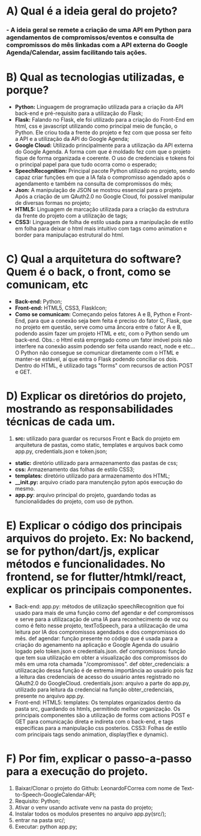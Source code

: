 # A) Qual é a ideia geral do projeto?
### - A ideia geral se remete a criação de uma API em Python para agendamentos de compromissos/eventos e consulta de compromissos do mês linkadas com a API externa do Google Agenda/Calendar, assim facilitando tais ações.

# B) Qual as tecnologias utilizadas, e porque?
* **Python:** Linguagem de programação utilizada para a criação da API back-end e pré-requisito para a utilização do Flask;
* **Flask:** Falando no Flask, ele foi utilizado para a criação do Front-End em html, css e javascript utilizando como principal meio de função, o Python. Ele criou toda a frente do projeto e fez com que possa ser feito a API e a utilização da API do Google Agenda;
* **Google Cloud:** Utilizado principalmente para a utilização da API externa do Google Agenda. A forma com que é moldado fez com que o projeto fique de forma organizada e coerente. O uso de credenciais e tokens foi o principal papel para que tudo ocorra como o esperado;
* **SpeechRecognition:** Principal pacote Python utilizado no projeto, sendo capaz criar funções em que a IA fala o compromisso agendado após o agendamento e também na consulta de compromissos do mês;
* **Json:** A manipulação de JSON se mostrou essencial para o projeto. Após a criação de um QAuth2.0 no Google Cloud, foi possível manipular de diversas formas no projeto;
* **HTML5:** Linguagem de marcação utilizada para a criação da estrutura da frente do projeto com a utilização de tags;
* **CSS3:** Linguagem de folha de estilo usada para a manipulação de estilo em folha para deixar o html mais intuitivo com tags como animation e border para manipulaçao estrutural do html.

# C) Qual a arquitetura do software? Quem é o back, o front, como se comunicam, etc
* **Back-end:** Python;
* **Front-end:** HTML5, CSS3, FlaskIcon;
* **Como se comunicam:** Começando pelos fatores A e B, Python e Front-End, para que a conexão seja bem feita é preciso do fator C, Flask, que no projeto em questão, serve como uma âncora entre o fator A e B, podendo assim fazer um projeto HTML e etc, com o Python sendo um back-end. Obs.: o Html está empregado como um fator imóvel pois não interfere na conexão assim podendo ser feita usando react, node e etc... O Python não consegue se comunicar diretamente com o HTML e manter-se estável, aí que entra o Flask podendo conciliar os dois. Dentro do HTML, é utilizado tags "forms" com recursos de action POST e GET.

# D) Explicar os diretórios do projeto, mostrando as responsabilidades técnicas de cada um.
1. **src:** utilizado para guardar os recursos Front e Back do projeto em arquitetura de pastas, como static, templates e arquivos back como app.py, credentials.json e token.json;
* **static:** diretório utilizado para armazenamento das pastas de css;
* **css:** Armazenamento das folhas de estilo CSS3;
* **templates:** diretório utilizado para armazenamento dos HTML;
* **__init.py:** arquivo criado para manutenção pyton após execução do mesmo.
* **app.py**: arquivo principal do projeto, guardando todas as funcionalidades do projeto, com uso de python.

# E) Explicar o código dos principais arquivos do projeto. Ex: No backend, se for python/dart/js, explicar métodos e funcionalidades. No frontend, se for flutter/htmkl/react, explicar os principais componentes.
* Back-end: app.py: métodos de utilização speechRecognition que foi usado para mais de uma função como def agendar e def compromissos e serve para a utilizacação de uma IA para reconhecimento de voz ou como é feito nesse projeto, textToSpeech, para a utilizacação de uma leitura por IA dos compromissos agendados e dos compromissos do mês. def agendar: função presente no código que é usada para a criação do agenamento na aplicação e Google Agenda do usuário logado pelo token.json e credentials.json. def compromissos: função que tem sua utilização em obter a visualização dos compromissos do mês em uma rota chamada "/compromissos". def obter_credenciais: a utilizacação dessa função é de extrema importância ao usuário pois faz a leitura das credenciais de acesso do usuário antes registrado no QAuth2.0 do GoogleCloud. credentials.json: arquivo a parte do app.py, utilizado para leitura da credencial na função obter_credenciais, presente no arquivo app.py.
* Front-end: HTML5: templates: Os templates organizados dentro da pasta src, guardando os htmls, permitindo melhor organização. Os principais componentes são a utilização de forms com actions POST e GET para comunicação direta e indireta com o back-end, e tags especificas para a manipulação css posterios. CSS3: Folhas de estilo com principais tags sendo animation, display(flex e dynamic).

# F) Por fim, explicar o passo-a-passo para a execução do projeto.
1. Baixar/Clonar o projeto do Github: LeonardoFCorrea com nome de Text-to-Speech-GoogleCalendar-API;
2. Requisito: Python;
3. Ativar o venv usando activate venv na pasta do projeto;
4. Instalar todos os modulos presentes no arquivo app.py(src/);
5. entrar na pasta src/;
6. Executar: python app.py;